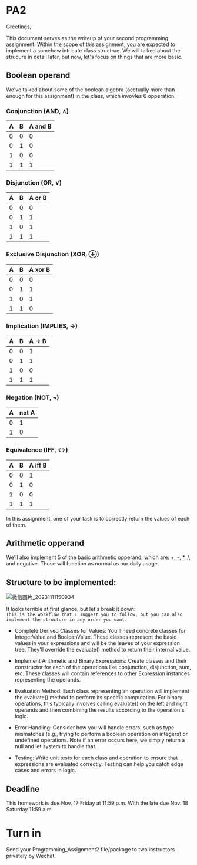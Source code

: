 # PA2

Greetings,

This document serves as the writeup of your second programming assignment. Within the scope of this assignment, you are expected to implement a somehow intricate class structrue. We will talked about the strucure in detail later, but now, let's focus on things that are more basic.

## Boolean operand   

We've talked about some of the boolean algebra (acctually more than enough for this assignment) in the class, which invovles 6 opperation:   

### Conjunction (AND, ∧)   
| A | B | A and B |
|---|---|-------------|
| 0 | 0 | 0           |
| 0 | 1 | 0           |
| 1 | 0 | 0           |
| 1 | 1 | 1           |

### Disjunction (OR, ∨)   
| A | B | A or B |
|---|---|------------|
| 0 | 0 | 0          |
| 0 | 1 | 1          |
| 1 | 0 | 1          |
| 1 | 1 | 1          |

### Exclusive Disjunction (XOR, ⊕)   
| A | B | A xor B |
|---|---|--------------|
| 0 | 0 | 0            |
| 0 | 1 | 1            |
| 1 | 0 | 1            |
| 1 | 1 | 0            |

### Implication (IMPLIES, →)   
| A | B | A -> B |
|---|---|-------------------|
| 0 | 0 | 1                 |
| 0 | 1 | 1                 |
| 1 | 0 | 0                 |
| 1 | 1 | 1                 |

### Negation (NOT, ¬)   
| A | not A |
|---|--------|
| 0 | 1      |
| 1 | 0      |

### Equivalence (IFF, ↔)
| A | B | A iff B |
|---|---|-----------------------|
| 0 | 0 | 1                     |
| 0 | 1 | 0                     |
| 1 | 0 | 0                     |
| 1 | 1 | 1                     |

In this assignment, one of your task is to correctly return the values of each of them.

## Arithmetic opperand   
We'll also implement 5 of the basic arithmetic opperand, which are: +, -, *, /, and negative. Those will function as normal as our daily usage.

## Structure to be implemented:   
![微信图片_20231111150934](https://github.com/taoboliao/YLID_PA2/assets/59666193/92e5281a-7262-4984-a42c-8aacfd244969)

It looks terrible at first glance, but let's break it down:   
```This is the workflow that I suggest you to follow, but you can also implement the structure in any order you want.```   
- Complete Derived Classes for Values: You'll need concrete classes for IntegerValue and BooleanValue. These classes represent the basic values in your expressions and will be the leaves of your expression tree. They'll override the evaluate() method to return their internal value.

- Implement Arithmetic and Binary Expressions: Create classes and their constructor for each of the operations like conjunction, disjunction, sum, etc. These classes will contain references to other Expression instances representing the operands.

- Evaluation Method: Each class representing an operation will implement the evaluate() method to perform its specific computation. For binary operations, this typically involves calling evaluate() on the left and right operands and then combining the results according to the operation's logic.

- Error Handling: Consider how you will handle errors, such as type mismatches (e.g., trying to perform a boolean operation on integers) or undefined operations. Note if an error occurs here, we simply return a null and let system to handle that.


- Testing: Write unit tests for each class and operation to ensure that expressions are evaluated correctly. Testing can help you catch edge cases and errors in logic.

## Deadline
This homework is due Nov. 17 Friday at 11:59 p.m. With the late due Nov. 18 Saturday 11:59 a.m.   
# Turn in
Send your Programming_Assignment2 file/package to two instructors privately by Wechat.   
